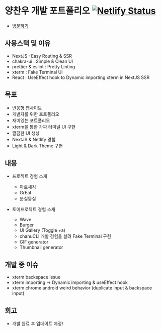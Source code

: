 # 양찬우 개발 포트폴리오 [![Netlify Status](https://api.netlify.com/api/v1/badges/67f30f92-5216-4d7f-bba3-836081ede21e/deploy-status)](https://app.netlify.com/sites/oizys18/deploys)

- [방문하기](https://oizys18.netlify.app/)

## 사용스택 및 이유

- NextJS : Easy Routing & SSR
- chakra-ui : Simple & Clean UI
- prettier & eslint : Pretty Linting
- xterm : Fake Terminal UI
- React : UseEffect hook to Dynamic importing xterm in NextJS SSR

## 목표

- 반응형 웹사이트
- 개발자를 위한 포트폴리오
- 재미있는 포트폴리오
- xterm을 통한 가짜 터미널 UI 구현
- 깔끔한 UI 생성
- NextJS & Netlify 경험
- Light & Dark Theme 구현

## 내용

- 프로젝트 경험 소개

  - 아로새김
  - GrEat
  - 분실둥실

- 토이프로젝트 경험 소개
  - Wave
  - Burger
  - UI Gallery (Toggle +a)
  - chanuCLI 개발 경험을 살려 Fake Terminal 구현
  - GIF generator
  - Thumbnail generator

## 개발 중 이슈

- xterm backspace issue
- xterm importing -> Dynamic importing & useEffect hook
- xterm chrome android weird behavior (duplicate input & backspace input)

## 회고

- 개발 완료 후 업데이트 예정!
